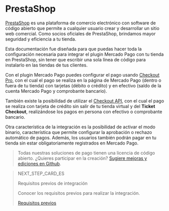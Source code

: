 # PrestaShop

[PrestaShop](https://www.prestashop.com/es/) es una plataforma de comercio electrónico con software de código abierto que permite a cualquier usuario crear y desarrollar un sitio web comercial. Como socios oficiales de PrestaShop, brindamos mayor seguridad y eficiencia a tu tienda.
 
Esta documentación fue diseñada para que puedas hacer toda la configuración necesaria para integrar el plugin Mercado Pago con tu tienda en PrestaShop, sin tener que escribir una sola línea de código para instalarlo en las tiendas de tus clientes.
  
Con el plugin Mercado Pago puedes configurar el pago usando [Checkout Pro](https://www.mercadopago[FAKER][URL][DOMAIN]/developers/pt/guides/online-payments/checkout-pro/introduction), con el cual el pago se realiza en la página de Mercado Pago (dentro o fuera de tu tienda) con tarjetas (débito o crédito) y en efectivo (saldo de la cuenta Mercado Pago y comprobante bancario).
 
También existe la posibilidad de utilizar el [Checkout API](https://www.mercadopago[FAKER][URL][DOMAIN]/developers/pt/guides/online-payments/checkout-api/introduction), con el cual el pago se realiza con tarjeta de crédito sin salir de tu tienda virtual y del **Ticket Checkout**, realizándose los pagos en persona con efectivo o comprobante bancario.
 
Otra característica de la integración es la posibilidad de activar el modo binario, característica que permite configurar la aprobación o rechazo automático de pagos. Además, los usuarios también podrán pagar en tu tienda sin estar obligatoriamente registrados en Mercado Pago.
 
> Todas nuestras soluciones de pago tienen una licencia de código abierto. ¿Quieres participar en la creación? [Sugiere mejoras y ediciones en Github](https://github.com/mercadopago/cart-prestashop-7).
 
> NEXT_STEP_CARD_ES
>
> Requisitos previos de integración
>
> Conocer los requisitos previos para realizar la integración.
>
> [Requisitos previos](https://www.mercadopago[FAKER][URL][DOMAIN]/developers/es/guides/plugins/prestashop/previous-requirements)
